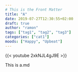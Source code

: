 ```yaml
---
# This is the Front Matter
title: "A"
date: 2019-07-27T12:30:55+02:00
draft: true
author: "ramon"
tags: ["tag1", "tag2", "tag3"]
categories: ["cat1"]
moods: ["Happy", "Upbeat"]
---
```


<!-- Shortcode for youtube video -->
{{< youtube 2xkNJL4gJ9E >}}



This is a.md